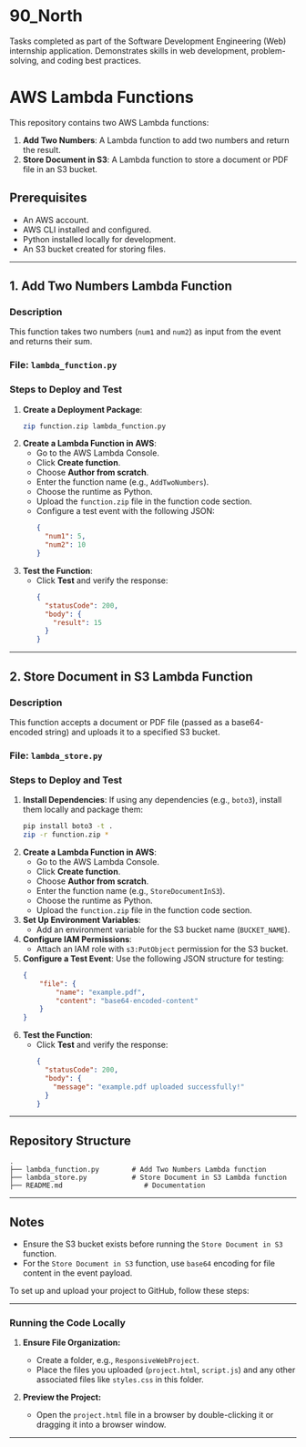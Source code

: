 # 90_North
Tasks completed as part of the Software Development Engineering (Web) internship application. Demonstrates skills in web development, problem-solving, and coding best practices.
# AWS Lambda Functions

This repository contains two AWS Lambda functions:
1. **Add Two Numbers**: A Lambda function to add two numbers and return the result.
2. **Store Document in S3**: A Lambda function to store a document or PDF file in an S3 bucket.

## Prerequisites
- An AWS account.
- AWS CLI installed and configured.
- Python installed locally for development.
- An S3 bucket created for storing files.

---

## 1. Add Two Numbers Lambda Function

### Description
This function takes two numbers (`num1` and `num2`) as input from the event and returns their sum.

### File: `lambda_function.py`

### Steps to Deploy and Test
1. **Create a Deployment Package**:
   ```bash
   zip function.zip lambda_function.py
   ```
2. **Create a Lambda Function in AWS**:
   - Go to the AWS Lambda Console.
   - Click **Create function**.
   - Choose **Author from scratch**.
   - Enter the function name (e.g., `AddTwoNumbers`).
   - Choose the runtime as Python.
   - Upload the `function.zip` file in the function code section.
   - Configure a test event with the following JSON:
     ```json
     {
       "num1": 5,
       "num2": 10
     }
     ```
3. **Test the Function**:
   - Click **Test** and verify the response:
     ```json
     {
       "statusCode": 200,
       "body": {
         "result": 15
       }
     }
     ```

---
## 2. Store Document in S3 Lambda Function

### Description
This function accepts a document or PDF file (passed as a base64-encoded string) and uploads it to a specified S3 bucket.

### File: `lambda_store.py`

### Steps to Deploy and Test
1. **Install Dependencies**:
   If using any dependencies (e.g., `boto3`), install them locally and package them:
   ```bash
   pip install boto3 -t .
   zip -r function.zip *
   ```
2. **Create a Lambda Function in AWS**:
   - Go to the AWS Lambda Console.
   - Click **Create function**.
   - Choose **Author from scratch**.
   - Enter the function name (e.g., `StoreDocumentInS3`).
   - Choose the runtime as Python.
   - Upload the `function.zip` file in the function code section.
3. **Set Up Environment Variables**:
   - Add an environment variable for the S3 bucket name (`BUCKET_NAME`).
4. **Configure IAM Permissions**:
   - Attach an IAM role with `s3:PutObject` permission for the S3 bucket.
5. **Configure a Test Event**:
   Use the following JSON structure for testing:
   ```json
   {
       "file": {
           "name": "example.pdf",
           "content": "base64-encoded-content"
       }
   }
   ```
6. **Test the Function**:
   - Click **Test** and verify the response:
     ```json
     {
       "statusCode": 200,
       "body": {
         "message": "example.pdf uploaded successfully!"
       }
     }
     ```

---

## Repository Structure
```plaintext
.
├── lambda_function.py        # Add Two Numbers Lambda function
├── lambda_store.py           # Store Document in S3 Lambda function
├── README.md                    # Documentation
```

---

## Notes
- Ensure the S3 bucket exists before running the `Store Document in S3` function.
- For the `Store Document in S3` function, use `base64` encoding for file content in the event payload.

To set up and upload your project to GitHub, follow these steps:

---

### **Running the Code Locally**
1. **Ensure File Organization:**
   - Create a folder, e.g., `ResponsiveWebProject`.
   - Place the files you uploaded (`project.html`, `script.js`) and any other associated files like `styles.css` in this folder.

2. **Preview the Project:**
   - Open the `project.html` file in a browser by double-clicking it or dragging it into a browser window.

---
